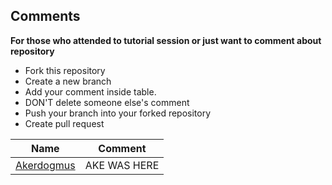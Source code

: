 ## Comments

**For those who attended to tutorial session or just want to comment about repository**

- Fork this repository
-  Create a new branch
-  Add your comment inside table. 
-  DON'T delete someone else's comment 
-  Push your branch into your forked repository
-  Create pull request



| Name      | Comment |
| ----------- | ----------- |
| [Akerdogmus](https://github.com/Akerdogmus) | AKE WAS HERE |

